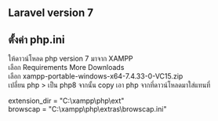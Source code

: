 ## Laravel version 7 

## ตั้งค่า php.ini 
ให้ดาวน์โหลด php version 7 มาจาก XAMPP <br>
เลือก Requirements More Downloads <br>
เลือก xampp-portable-windows-x64-7.4.33-0-VC15.zip <br>
เปลี่ยน php > เป็น php8 จากนั้น copy เอา php จากที่ดาวน์โหลดมาใส่แทนที่ <br>

extension_dir = "C:\xampp\php\ext" <br>
browscap = "C:\xampp\php\extras\browscap.ini" <br>